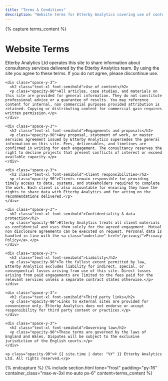 ```yaml
---
title: "Terms & Conditions"
description: "Website terms for Etterby Analytics covering use of content, engagements, and limitations of liability."
---
```

{% capture terms_content %}
  <div class="space-y-6">
    <div class="space-y-3">
      <h1 class="text-3xl font-semibold">Website Terms</h1>
      <p class="opacity-90">Etterby Analytics Ltd operates this site to share information about consultancy services delivered by the Etterby Analytics team. By using the site you agree to these terms. If you do not agree, please discontinue use.</p>
    </div>

    <div class="space-y-3">
      <h2 class="text-xl font-semibold">Use of content</h2>
      <p class="opacity-90">All articles, case studies, and materials on this site are provided for general information. They do not constitute professional advice or a guarantee of results. You may reference content for internal, non commercial purposes provided attribution is retained. Copying or distributing content for commercial gain requires written permission.</p>
    </div>

    <div class="space-y-3">
      <h2 class="text-xl font-semibold">Engagements and proposals</h2>
      <p class="opacity-90">Any proposal, statement of work, or master services agreement issued by Etterby Analytics supersedes the general information on this site. Fees, deliverables, and timelines are confirmed in writing for each engagement. The consultancy reserves the right to decline projects that present conflicts of interest or exceed available capacity.</p>
    </div>

    <div class="space-y-3">
      <h2 class="text-xl font-semibold">Client responsibilities</h2>
      <p class="opacity-90">Clients remain responsible for providing timely access to data, systems, and stakeholders required to complete the work. Each client is also accountable for ensuring they have the rights to share data with Etterby Analytics and for acting on the recommendations delivered.</p>
    </div>

    <div class="space-y-3">
      <h2 class="text-xl font-semibold">Confidentiality & data protection</h2>
      <p class="opacity-90">Etterby Analytics treats all client materials as confidential and uses them solely for the agreed engagement. Mutual non disclosure agreements can be executed on request. Personal data is handled in line with the <a class="underline" href="/privacy/">Privacy Policy</a>.</p>
    </div>

    <div class="space-y-3">
      <h2 class="text-xl font-semibold">Liability</h2>
      <p class="opacity-90">To the fullest extent permitted by law, Etterby Analytics excludes liability for indirect, special, or consequential losses arising from use of this site. Direct losses arising from paid engagements are limited to the fees paid for the relevant services unless a separate contract states otherwise.</p>
    </div>

    <div class="space-y-3">
      <h2 class="text-xl font-semibold">Third party links</h2>
      <p class="opacity-90">Links to external sites are provided for convenience only. Etterby Analytics does not endorse or accept responsibility for third party content or practices.</p>
    </div>

    <div class="space-y-3">
      <h2 class="text-xl font-semibold">Governing law</h2>
      <p class="opacity-90">These terms are governed by the laws of England and Wales. Disputes will be subject to the exclusive jurisdiction of the English courts.</p>
    </div>

    <p class="opacity-90">© {{ site.time | date: "%Y" }} Etterby Analytics Ltd. All rights reserved.</p>
  </div>
{% endcapture %}
{% include section.html tone="frost" padding="py-16" container_class="max-w-3xl mx-auto px-6" content=terms_content %}
